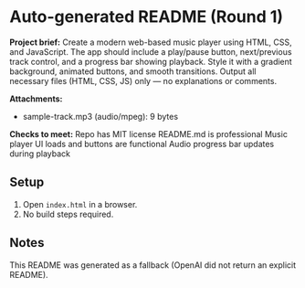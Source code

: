 # Auto-generated README (Round 1)

**Project brief:** Create a modern web-based music player using HTML, CSS, and JavaScript. The app should include a play/pause button, next/previous track control, and a progress bar showing playback. Style it with a gradient background, animated buttons, and smooth transitions. Output all necessary files (HTML, CSS, JS) only — no explanations or comments.

**Attachments:**
- sample-track.mp3 (audio/mpeg): 9 bytes

**Checks to meet:**
Repo has MIT license
README.md is professional
Music player UI loads and buttons are functional
Audio progress bar updates during playback

## Setup
1. Open `index.html` in a browser.
2. No build steps required.

## Notes
This README was generated as a fallback (OpenAI did not return an explicit README).

